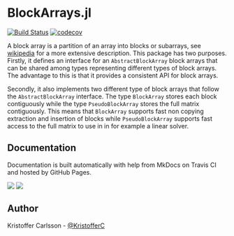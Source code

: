 # BlockArrays.jl

[![Build Status](https://travis-ci.org/KristofferC/BlockArrays.jl.svg?branch=master)](https://travis-ci.org/KristofferC/BlockArrays.jl) [![codecov](https://codecov.io/gh/KristofferC/BlockArrays.jl/branch/master/graph/badge.svg)](https://codecov.io/gh/KristofferC/BlockArrays.jl)

A block array is a partition of an array into blocks or subarrays, see [wikipedia](https://en.wikipedia.org/wiki/Block_matrix) for a more extensive description. This package has two purposes. Firstly, it defines an interface for an `AbstractBlockArray` block arrays that can be shared among types representing different types of block arrays. The advantage to this is that it provides a consistent API for block arrays.

Secondly, it also implements two different type of block arrays that follow the `AbstractBlockArray` interface. The type `BlockArray` stores each block contiguously while the type `PseudoBlockArray` stores the full matrix contiguously. This means that `BlockArray` supports fast non copying extraction and insertion of blocks while `PseudoBlockArray` supports fast access to the full matrix to use in in for example a linear solver.

## Documentation

Documentation is built automatically with help from MkDocs on Travis CI and hosted by GitHub Pages.

[![](https://img.shields.io/badge/docs-stable-blue.svg)](https://KristofferC.github.io/BlockArrays.jl/stable) [![](https://img.shields.io/badge/docs-latest-blue.svg)](https://KristofferC.github.io/BlockArrays.jl/latest)

## Author

Kristoffer Carlsson - [@KristofferC](https://github.com/KristofferC)
